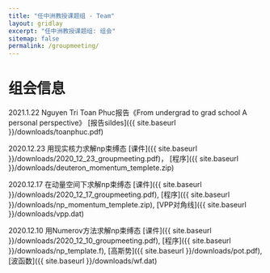 ```yaml
---
title: "任中洲教授课题组 - Team"
layout: gridlay
excerpt: "任中洲教授课题组: 组会"
sitemap: false
permalink: /groupmeeting/
---
```

# 组会信息

2021.1.22 Nguyen Tri Toan Phuc报告《From undergrad to grad school A personal perspective》 [报告sildes]({{ site.baseurl }}/downloads/toanphuc.pdf)

2020.12.23 用现实核力求解np束缚态 [课件]({{ site.baseurl }}/downloads/2020_12_23_groupmeeting.pdf)， [程序]({{ site.baseurl }}/downloads/deuteron_momentum_templete.zip)

2020.12.17 在动量空间下求解np束缚态 [课件]({{ site.baseurl }}/downloads/2020_12_17_groupmeeting.pdf), [程序]({{ site.baseurl }}/downloads/np_momentum_templete.zip), [VPP对角线]({{ site.baseurl }}/downloads/vpp.dat)

2020.12.10 用Numerov方法求解np束缚态 [课件]({{ site.baseurl }}/downloads/2020_12_10_groupmeeting.pdf), [程序]({{ site.baseurl }}/downloads/np_template.f), [高斯势]({{ site.baseurl }}/downloads/pot.pdf), [波函数]({{ site.baseurl }}/downloads/wf.dat)
